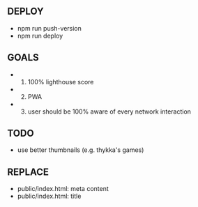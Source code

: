 ## DEPLOY

- npm run push-version
- npm run deploy

## GOALS

- 1. 100% lighthouse score
- 2. PWA
- 3. user should be 100% aware of every network interaction

## TODO

- use better thumbnails (e.g. thykka's games)

## REPLACE

- public/index.html: meta content
- public/index.html: title
